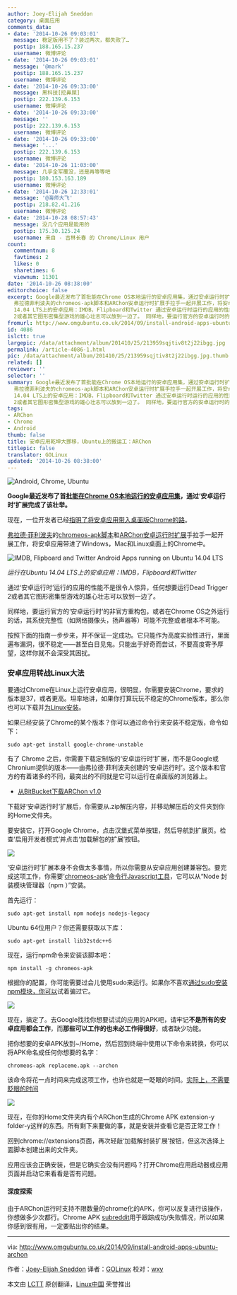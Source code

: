 ```yaml
---
author: Joey-Elijah Sneddon
category: 桌面应用
comments_data:
- date: '2014-10-26 09:03:01'
  message: 稳定版用不了？装过两次，都失败了…
  postip: 188.165.15.237
  username: 微博评论
- date: '2014-10-26 09:03:01'
  message: '@mark'
  postip: 188.165.15.237
  username: 微博评论
- date: '2014-10-26 09:33:00'
  message: 黑科技[挖鼻屎]
  postip: 222.139.6.153
  username: 微博评论
- date: '2014-10-26 09:33:00'
  message: ''
  postip: 222.139.6.153
  username: 微博评论
- date: '2014-10-26 09:33:00'
  message: '...'
  postip: 222.139.6.153
  username: 微博评论
- date: '2014-10-26 11:03:00'
  message: 几乎全军覆没，还是再等等吧
  postip: 180.153.163.189
  username: 微博评论
- date: '2014-10-26 12:33:01'
  message: '@海师大飞'
  postip: 218.82.41.216
  username: 微博评论
- date: '2014-10-28 08:57:43'
  message: 没几个应用是能用的
  postip: 175.30.125.24
  username: 来自 - 吉林长春 的 Chrome/Linux 用户
count:
  commentnum: 8
  favtimes: 2
  likes: 0
  sharetimes: 6
  viewnum: 11301
date: '2014-10-26 08:38:00'
editorchoice: false
excerpt: Google最近发布了首批能在Chrome OS本地运行的安卓应用集，通过安卓运行时扩展完成了该壮举。 现在，一位开发者已经指明了将安卓应用带入桌面版Chrome的路。
  弗拉德菲利波夫的chromeos-apk脚本和ARChon安卓运行时扩展手拉手一起开展工作，将安卓应用带进了Windows，Mac和Linux桌面上的Chrome中。  运行在Ubuntu
  14.04 LTS上的安卓应用：IMDB，Flipboard和Twitter 通过安卓运行时运行的应用的性能不是很令人惊异，任何想要运行Dead Trigger
  2或者其它图形密集型游戏的雄心壮志可以放到一边了。 同样地，要运行官方的安卓运行时的非官方重构
fromurl: http://www.omgubuntu.co.uk/2014/09/install-android-apps-ubuntu-archon
id: 4086
islctt: true
largepic: /data/attachment/album/201410/25/213959sqjtiv8t2j22ibgg.jpg
permalink: /article-4086-1.html
pic: /data/attachment/album/201410/25/213959sqjtiv8t2j22ibgg.jpg.thumb.jpg
related: []
reviewer: ''
selector: ''
summary: Google最近发布了首批能在Chrome OS本地运行的安卓应用集，通过安卓运行时扩展完成了该壮举。 现在，一位开发者已经指明了将安卓应用带入桌面版Chrome的路。
  弗拉德菲利波夫的chromeos-apk脚本和ARChon安卓运行时扩展手拉手一起开展工作，将安卓应用带进了Windows，Mac和Linux桌面上的Chrome中。  运行在Ubuntu
  14.04 LTS上的安卓应用：IMDB，Flipboard和Twitter 通过安卓运行时运行的应用的性能不是很令人惊异，任何想要运行Dead Trigger
  2或者其它图形密集型游戏的雄心壮志可以放到一边了。 同样地，要运行官方的安卓运行时的非官方重构
tags:
- ARChon
- Chrome
- Android
thumb: false
title: 安卓应用乾坤大挪移，Ubuntu上的搬运工：ARChon
titlepic: false
translator: GOLinux
updated: '2014-10-26 08:38:00'
---
```


![Android, Chrome, Ubuntu](/data/attachment/album/201410/25/213959sqjtiv8t2j22ibgg.jpg)


**Google最近发布了首批[能在Chrome OS本地运行的安卓应用集](http://www.omgchrome.com/first-4-chrome-android-apps-released/)，通过‘安卓运行时’扩展完成了该壮举。**


现在，一位开发者已经[指明了将安卓应用带入桌面版Chrome的路](http://www.omgchrome.com/run-android-apps-on-windows-mac-linux-archon/)。


[弗拉德·菲利波夫](https://github.com/vladikoff/)的[chromeos-apk脚本](https://github.com/vladikoff/chromeos-apk)和[ARChon安卓运行时扩展](https://github.com/vladikoff/chromeos-apk/blob/master/archon.md)手拉手一起开展工作，将安卓应用带进了Windows，Mac和Linux桌面上的Chrome中。


![IMDB, Flipboard and Twitter Android Apps running on Ubuntu 14.04 LTS](/data/attachment/album/201410/25/214001ab650uwb8u2l7tld.jpg)


*运行在Ubuntu 14.04 LTS上的安卓应用：IMDB，Flipboard和Twitter*


通过‘安卓运行时’运行的应用的性能不是很令人惊异，任何想要运行Dead Trigger 2或者其它图形密集型游戏的雄心壮志可以放到一边了。


同样地，要运行官方的‘安卓运行时’的非官方重构包，或者在Chrome OS之外运行的话，其系统完整性（如网络摄像头，扬声器等）可能不完整或者根本不可能。


按照下面的指南一步步来，并不保证一定成功。它只能作为高度实验性进行，里面遍布漏洞，很不稳定——甚至白日见鬼。只能出于好奇而尝试，不要高度寄予厚望，这样你就不会深受其困扰。


### 安卓应用转战Linux大法


要通过Chrome在Linux上运行安卓应用，很明显，你需要安装Chrome，要求的版本是37，或者更高。坦率地讲，如果你打算玩玩不稳定的Chrome版本，那么你也可以下载并[为Linux安装](http://www.chromium.org/getting-involved/dev-channel)。


如果已经安装了Chrome的某个版本？你可以通过命令行来安装不稳定版，命令如下：



```
sudo apt-get install google-chrome-unstable

```

有了 Chrome 之后，你需要下载定制版的‘安卓运行时’扩展，而不是Google或Chronium提供的版本——由弗拉德·菲利波夫创建的‘安卓运行时’。这个版本和官方的有着诸多的不同，最突出的不同就是它可以运行在桌面版的浏览器上。


* [从BitBucket下载ARChon v1.0](https://bitbucket.org/vladikoff/archon/get/v1.0.zip)


下载好‘安卓运行时’扩展后，你需要从.zip解压内容，并移动解压后的文件夹到你的Home文件夹。


要安装它，打开Google Chrome，点击汉堡式菜单按钮，然后导航到扩展页。检查‘启用开发者模式’并点击‘加载解包的扩展’按钮。


![](/data/attachment/album/201410/25/214003phmxxtubcu1ch0x0.jpg)


‘安卓运行时’扩展本身不会做太多事情，所以你需要从安卓应用创建兼容包。要完成这项工作，你需要‘[chromeos-apk](https://github.com/vladikoff/chromeos-apk/blob/master/README.md)’[命令行Javascript工具](https://github.com/vladikoff/chromeos-apk/blob/master/README.md)，它可以从“Node 封装模块管理器（npm ）”安装。


首先运行：



```
sudo apt-get install npm nodejs nodejs-legacy

```

Ubuntu 64位用户？你还需要获取以下库：



```
sudo apt-get install lib32stdc++6

```

现在，运行npm命令来安装该脚本吧：



```
npm install -g chromeos-apk

```

根据你的配置，你可能需要过会儿使用sudo来运行。如果你不喜欢[通过sudo安装npm模块，你可以](http://stackoverflow.com/questions/19352976/npm-modules-wont-install-globally-without-sudo/21712034#21712034)试着骗过它。


![](/data/attachment/album/201410/25/214004ukx110i73o02h0x1.jpg)


现在，搞定了。去Google找找你想要试试的应用的APK吧，请牢记**不是所有的安卓应用都会工作**，而**那些可以工作的也未必工作得很好**，或者缺少功能。


把你想要的安卓APK放到~/Home，然后回到终端中使用以下命令来转换，你可以将APK命名成任何你想要的名字：



```
chromeos-apk replaceme.apk --archon

```

该命令将花一点时间来完成这项工作，也许也就是一眨眼的时间。[实际上，不需要眨眼的时间](https://www.youtube.com/watch?v=jKXLkWrBo7o)


![](/data/attachment/album/201410/25/214005q808hy99vtk8t89v.jpg)


现在，在你的Home文件夹内有个ARChon生成的Chrome APK extension-y folder-y这样的东西。所有剩下来要做的事，就是安装并查看它是否正常工作！


回到chrome://extensions页面，再次轻敲‘加载解封装扩展’按钮，但这次选择上面脚本创建出来的文件夹。


应用应该会正确安装，但是它确实会没有问题吗？打开Chrome应用启动器或应用页面并启动它来看看是否有问题。


#### 深度探索


由于ARChon运行时支持不限数量的chrome化的APK，你可以反复进行该操作，你想做多少次都行。Chrome APK [subreddit](http://www.reddit.com/r/chromeapks)用于跟踪成功/失败情况，所以如果你感到很有用，一定要贴出你的结果。




---


via: <http://www.omgubuntu.co.uk/2014/09/install-android-apps-ubuntu-archon>


作者：[Joey-Elijah Sneddon](https://plus.google.com/117485690627814051450/?rel=author) 译者：[GOLinux](https://github.com/GOLinux) 校对：[wxy](https://github.com/wxy)


本文由 [LCTT](https://github.com/LCTT/TranslateProject) 原创翻译，[Linux中国](http://linux.cn/) 荣誉推出